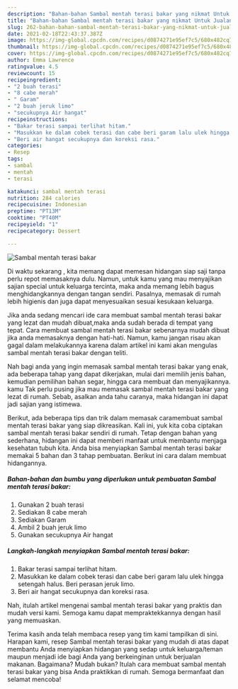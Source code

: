 ```yaml
---
description: "Bahan-bahan Sambal mentah terasi bakar yang nikmat Untuk Jualan"
title: "Bahan-bahan Sambal mentah terasi bakar yang nikmat Untuk Jualan"
slug: 262-bahan-bahan-sambal-mentah-terasi-bakar-yang-nikmat-untuk-jualan
date: 2021-02-18T22:43:37.387Z
image: https://img-global.cpcdn.com/recipes/d0874271e95ef7c5/680x482cq70/sambal-mentah-terasi-bakar-foto-resep-utama.jpg
thumbnail: https://img-global.cpcdn.com/recipes/d0874271e95ef7c5/680x482cq70/sambal-mentah-terasi-bakar-foto-resep-utama.jpg
cover: https://img-global.cpcdn.com/recipes/d0874271e95ef7c5/680x482cq70/sambal-mentah-terasi-bakar-foto-resep-utama.jpg
author: Emma Lawrence
ratingvalue: 4.5
reviewcount: 15
recipeingredient:
- "2 buah terasi"
- "8 cabe merah"
- " Garam"
- "2 buah jeruk limo"
- "secukupnya Air hangat"
recipeinstructions:
- "Bakar terasi sampai terlihat hitam."
- "Masukkan ke dalam cobek terasi dan cabe beri garam lalu ulek hingga setengah halus. Beri perasan jeruk limo."
- "Beri air hangat secukupnya dan koreksi rasa."
categories:
- Resep
tags:
- sambal
- mentah
- terasi

katakunci: sambal mentah terasi 
nutrition: 284 calories
recipecuisine: Indonesian
preptime: "PT13M"
cooktime: "PT40M"
recipeyield: "1"
recipecategory: Dessert

---
```



![Sambal mentah terasi bakar](https://img-global.cpcdn.com/recipes/d0874271e95ef7c5/680x482cq70/sambal-mentah-terasi-bakar-foto-resep-utama.jpg)

Di waktu  sekarang , kita memang dapat memesan hidangan siap saji tanpa perlu repot memasaknya dulu. Namun, untuk kamu yang mau menyajikan sajian special untuk keluarga tercinta, maka anda memang lebih bagus menghidangkannya dengan tangan sendiri. Pasalnya, memasak di rumah lebih higienis dan juga dapat menyesuaikan sesuai kesukaan keluarga.

Jika anda sedang mencari ide cara membuat sambal mentah terasi bakar yang lezat dan mudah dibuat,maka anda sudah berada di tempat yang tepat. Cara membuat sambal mentah terasi bakar  sebenarnya mudah dibuat jika anda memasaknya dengan hati-hati. Namun, kamu jangan risau akan gagal dalam melakukannya 
karena dalam artikel ini kami akan mengulas sambal mentah terasi bakar dengan teliti.  



Nah bagi anda yang ingin memasak sambal mentah terasi bakar yang enak, ada beberapa tahap yang dapat dikerjakan, mulai dari memilih jenis bahan, kemudian pemilihan bahan segar, hingga cara membuat dan menyajikannya. kamu Tak perlu pusing jika mau memasak sambal mentah terasi bakar yang lezat di rumah. Sebab, asalkan anda  tahu caranya, maka hidangan ini dapat jadi sajian yang istimewa.

Berikut, ada beberapa tips dan trik dalam memasak caramembuat sambal mentah terasi bakar yang siap dikreasikan. Kali ini, yuk kita coba ciptakan sambal mentah terasi bakar sendiri di rumah. Tetap dengan bahan yang sederhana, hidangan ini dapat memberi manfaat untuk membantu menjaga kesehatan tubuh kita. Anda bisa menyiapkan Sambal mentah terasi bakar memakai 5 bahan dan 3 tahap pembuatan. Berikut ini cara dalam membuat hidangannya.

<!--inarticleads1-->

##### Bahan-bahan dan bumbu yang diperlukan untuk pembuatan Sambal mentah terasi bakar:

1. Gunakan 2 buah terasi
1. Sediakan 8 cabe merah
1. Sediakan  Garam
1. Ambil 2 buah jeruk limo
1. Gunakan secukupnya Air hangat




<!--inarticleads2-->

##### Langkah-langkah menyiapkan Sambal mentah terasi bakar:

1. Bakar terasi sampai terlihat hitam.
1. Masukkan ke dalam cobek terasi dan cabe beri garam lalu ulek hingga setengah halus. Beri perasan jeruk limo.
1. Beri air hangat secukupnya dan koreksi rasa.




Nah, itulah artikel mengenai  sambal mentah terasi bakar  yang praktis dan mudah versi kami. Semoga kamu dapat mempraktekkannya dengan hasil yang memuaskan. 

Terima kasih anda telah membaca resep yang tim kami tampilkan di sini. Harapan kami, resep  Sambal mentah terasi bakar yang mudah di atas dapat membantu Anda menyiapkan hidangan yang sedap untuk keluarga/teman maupun menjadi ide bagi Anda yang berkeinginan untuk berjualan makanan. Bagaimana? Mudah bukan? Itulah cara membuat sambal mentah terasi bakar yang bisa Anda praktikkan di rumah. Semoga bermanfaat dan selamat mencoba!

